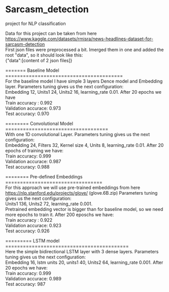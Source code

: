 # Sarcasm_detection
project for NLP classification

Data for this project can be taken from here https://www.kaggle.com/datasets/rmisra/news-headlines-dataset-for-sarcasm-detection  
First json files were preprocessed a bit. Imerged them in one and added the root "data", so it should look like this:  
{"data":[content of 2 json files]}  
  
======= Baseline Model ========================================  
For the baseline model I have simple 3 layers Dence model and Embedding layer. Parameters tuning gives us the next configuration:  
Embedding 12, Units1 24, Units2 16, learning_rate 0.01. After 20 epochs we have    
Train accuracy : 0.992  
Validation accurace: 0.973  
Test accuracy: 0.970
  
======== Convolutional Model ===================================  
With one 1D convolutional Layer. Parameters tuning gives us the next configuration:  
Embedding 24, Filters 32, Kernel size 4, Units 8, learning_rate 0.01. After 20 epochs of training we have:  
Train accuracy: 0.999   
Validation accurace: 0.987  
Test accuracy: 0.988  

======== Pre-defined Embeddings =================================  
For this approach we will use pre-trained embeddings from here https://nlp.stanford.edu/projects/glove/ (glove.6B.zip)
Parameters tuning gives us the next configuration:  
Units1 136, Units2 72, learning_rate 0.001.  
Pretrained embedding vector is bigger than for baseline model, so we need more epochs to train it. After 200 eposchs we have:  
Train accuracy : 0.922  
Validation accurace: 0.923  
Test accuracy: 0.926  

========= LSTM model ==========================================  
Here the simple bidirectional LSTM layer with 3 dense layers. Parameters tuning gives us the next configuration:  
Embedding 16, lstm units 20, units1 40, Units2 64, learning_rate 0.001.
After 20 epochs we have:  
Train accuracy: 0.999   
Validation accurace: 0.989  
Test accuracy: 987
